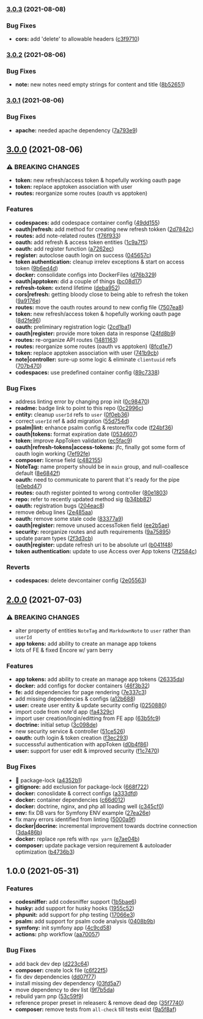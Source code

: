### [3.0.3](https://github.com/shmolf/noted-storage-symfony/compare/v3.0.2...v3.0.3) (2021-08-08)


### Bug Fixes

* **cors:** add 'delete' to allowable headers ([c3f9710](https://github.com/shmolf/noted-storage-symfony/commit/c3f9710f92314b4d030fb529b71af30346683fcd))

### [3.0.2](https://github.com/shmolf/noted-storage-symfony/compare/v3.0.1...v3.0.2) (2021-08-06)


### Bug Fixes

* **note:** new notes need empty strings for content and title ([8b52651](https://github.com/shmolf/noted-storage-symfony/commit/8b52651b1f471448f78318a38b15965d360158b1))

### [3.0.1](https://github.com/shmolf/noted-storage-symfony/compare/v3.0.0...v3.0.1) (2021-08-06)


### Bug Fixes

* **apache:** needed apache dependency ([7a793e9](https://github.com/shmolf/noted-storage-symfony/commit/7a793e9861438e41ce4805c7a8fa7f5e95d68960))

## [3.0.0](https://github.com/shmolf/noted-storage-symfony/compare/v2.0.0...v3.0.0) (2021-08-06)


### ⚠ BREAKING CHANGES

* **token:** new refresh/access token & hopefully working oauth page
* **token:** replace apptoken association with user
* **routes:** reorganize some routes (oauth vs apptoken)

### Features

* **codespaces:** add codespace container config ([49dd155](https://github.com/shmolf/noted-storage-symfony/commit/49dd155e04b8f166a0d7a121d6a6e86abeb6dd64))
* **oauth|refresh:** add method for creating new refresh tokken ([2d7842c](https://github.com/shmolf/noted-storage-symfony/commit/2d7842c084d264a7c94fe823e79bbaf8d98a0ac7))
* **routes:** add note-related routes ([f76f933](https://github.com/shmolf/noted-storage-symfony/commit/f76f93374b160fdb885181601d62399ebc596c62))
* **oauth:** add refresh & access token entities ([1c9a7f5](https://github.com/shmolf/noted-storage-symfony/commit/1c9a7f5d2d8f8e64e324776dd414702afaf8a3ce))
* **oauth:** add register function ([a7262ec](https://github.com/shmolf/noted-storage-symfony/commit/a7262ec7f799b1757f762671a23630bb54b62243))
* **register:** autoclose oauth login on success ([045657c](https://github.com/shmolf/noted-storage-symfony/commit/045657c034e6eafeeb5295213c0457c968c749b1))
* **token authentication:** cleanup irrelev exceptions & start on access token ([9b6ed4d](https://github.com/shmolf/noted-storage-symfony/commit/9b6ed4dbf5f3ce02aa763add0872596f3b319664))
* **docker:** consolidate configs into DockerFiles ([d76b329](https://github.com/shmolf/noted-storage-symfony/commit/d76b329cc04fd9a7ced9ecbc40614e355fff8447))
* **oauth|apptoken:** did a couple of things ([bc08d17](https://github.com/shmolf/noted-storage-symfony/commit/bc08d17dba3e1a80e2627974f4a13d2164766b44))
* **refresh-token:** extend lifetime ([deba952](https://github.com/shmolf/noted-storage-symfony/commit/deba952a5b1d482a7f4d76be61b7e57b7819c70e))
* **cors|refresh:** getting bloody close to being able to refresh the token ([9a9176e](https://github.com/shmolf/noted-storage-symfony/commit/9a9176e260092bd883cd21af6f9c399e167aea9e))
* **routes:** move the oauth routes around to new config file ([7507ea8](https://github.com/shmolf/noted-storage-symfony/commit/7507ea8197b50dffd55edb9501f0ccc4761e0d33))
* **token:** new refresh/access token & hopefully working oauth page ([8d2fe96](https://github.com/shmolf/noted-storage-symfony/commit/8d2fe960b68f21b7e47cae99cbe20190eb58c078))
* **oauth:** preliminary registration logic ([2cd1ba1](https://github.com/shmolf/noted-storage-symfony/commit/2cd1ba1c621fc6fe4ac2813d6dc3220b0482772e))
* **oauth|register:** provide more token data in response ([24fd8b9](https://github.com/shmolf/noted-storage-symfony/commit/24fd8b9544c7bc848c62ac21a03371dc99a13f5a))
* **routes:** re-organize API routes ([1481163](https://github.com/shmolf/noted-storage-symfony/commit/1481163e0fc0f9e771e1b71a92914bf4565817a5))
* **routes:** reorganize some routes (oauth vs apptoken) ([8fcd1e7](https://github.com/shmolf/noted-storage-symfony/commit/8fcd1e74568bb79fa36f309d9525d0881e56c799))
* **token:** replace apptoken association with user ([741b9cb](https://github.com/shmolf/noted-storage-symfony/commit/741b9cb7b984aa79531c17da99322edae37959be))
* **note|controller:** sure-up some logic & eliminate `clientuuid` refs ([707b470](https://github.com/shmolf/noted-storage-symfony/commit/707b4704e23a0c15429548d339a9476300156d4c))
* **codespaces:** use predefined container config ([89c7338](https://github.com/shmolf/noted-storage-symfony/commit/89c733800b85bc5bfc3e944d2c8d9bff66a5162c))


### Bug Fixes

* address linting error by changing prop init ([0c98470](https://github.com/shmolf/noted-storage-symfony/commit/0c9847081b224683b43a555b8abfe91730563f61))
* **readme:** badge link to point to this repo ([0c2996c](https://github.com/shmolf/noted-storage-symfony/commit/0c2996c37e99084faacb89f949f99c6ccbcbab2f))
* **entity:** cleanup `userId` refs to `user` ([0f0eb36](https://github.com/shmolf/noted-storage-symfony/commit/0f0eb360222a563796a496640f12a6d646e9d914))
* correct `userId` ref & add migration ([55d754d](https://github.com/shmolf/noted-storage-symfony/commit/55d754d2c0c650c081d2333d1ca6fd00ed40d50c))
* **psalm|lint:** enhance psalm config & restore/fix code ([f24bf36](https://github.com/shmolf/noted-storage-symfony/commit/f24bf36221bdf22330193d919641392e4d57ad63))
* **oauth|tokens:** format expiration date ([0534607](https://github.com/shmolf/noted-storage-symfony/commit/0534607c52c4341f909eacd800815ac579922c0e))
* **token:** improve AppToken validation ([ec5fac9](https://github.com/shmolf/noted-storage-symfony/commit/ec5fac9672c4263541c89009653ca8c2d2b5bb51))
* **oauth|refresh-tokens|access-tokens:** jfc, finally got some form of oauth login working ([7ef92fe](https://github.com/shmolf/noted-storage-symfony/commit/7ef92fefa77bd6db27ca40e8e56e38cddf2df53d))
* **composer:** license field ([c482155](https://github.com/shmolf/noted-storage-symfony/commit/c482155cd156e8e3d93a28b6e86dde2596bd74c9))
* **NoteTag:** name property should be in `main` group, and null-coallesce default ([8e6842f](https://github.com/shmolf/noted-storage-symfony/commit/8e6842f015171b44fea5110cf92ffda30983af86))
* **oauth:** need to communicate to parent that it's ready for the pipe ([e0ebd47](https://github.com/shmolf/noted-storage-symfony/commit/e0ebd474b15ff6d8bb617b21ffd7af57f221297c))
* **routes:** oauth register pointed to wrong controller ([80e1803](https://github.com/shmolf/noted-storage-symfony/commit/80e18034d1942439971de0f5ed21c8d7d752be63))
* **repo:** refer to recently updated method sig ([b34bb82](https://github.com/shmolf/noted-storage-symfony/commit/b34bb82b85660508d870223c2330b280b5646e88))
* **oauth:** registration bugs ([204eac8](https://github.com/shmolf/noted-storage-symfony/commit/204eac861ea92cbcaf14b17f4e5d745261a9b8c5))
* remove debug lines ([2e485aa](https://github.com/shmolf/noted-storage-symfony/commit/2e485aaffe0d23d1860de0c22851f0cd55836981))
* **oauth:** remove some stale code ([83377a9](https://github.com/shmolf/noted-storage-symfony/commit/83377a929c2d38da7143e423d583a58f4acfd267))
* **oauth|register:** remove unused accessToken field ([ee2b5ae](https://github.com/shmolf/noted-storage-symfony/commit/ee2b5ae722547518b966e6bff2bd891304a28878))
* **security:** reorganize routes and auth requirements ([9a75895](https://github.com/shmolf/noted-storage-symfony/commit/9a75895b01010ef66339f191ec6b4f3560588ca8))
* update param types ([2f3d3cb](https://github.com/shmolf/noted-storage-symfony/commit/2f3d3cbf26c95dea03ab3f160bea2e1d6decce30))
* **oauth|register:** update refresh uri to be absolute url ([b041f48](https://github.com/shmolf/noted-storage-symfony/commit/b041f48117f62a8458895f16a9e33dfe235ea657))
* **token authentication:** update to use Access over App tokens ([7f2584c](https://github.com/shmolf/noted-storage-symfony/commit/7f2584cdef96aa34595211551d02e4df6fa83524))


### Reverts

* **codespaces:** delete devcontainer config ([2e05563](https://github.com/shmolf/noted-storage-symfony/commit/2e05563ecd47ff1e4d4a5a61303c0fa82150a565))

## [2.0.0](https://github.com/shmolf/noted-storage-symfony/compare/v1.0.0...v2.0.0) (2021-07-03)


### ⚠ BREAKING CHANGES

* alter property of entities `NoteTag` and `MarkdownNote`
to `user` rather than `userId`
* **app tokens:** add ability to create an manage app tokens
* lots of FE & fixed Encore w/ yarn berry

### Features

* **app tokens:** add ability to create an manage app tokens ([26335da](https://github.com/shmolf/noted-storage-symfony/commit/26335da7805e5535e9130777355abbbd32112847))
* **docker:** add configs for docker containers ([46f3b32](https://github.com/shmolf/noted-storage-symfony/commit/46f3b32538f94eaca73221a124115f4b01a3d82f))
* **fe:** add dependencies for page rendering ([7e337c3](https://github.com/shmolf/noted-storage-symfony/commit/7e337c3068deec5972363b238b98cd014babd015))
* add missing dependencies & configs ([a12b688](https://github.com/shmolf/noted-storage-symfony/commit/a12b688d6e9c9287587cebfc4fcd86a2f71c998c))
* **user:** create user entity & update security config ([0250880](https://github.com/shmolf/noted-storage-symfony/commit/0250880749aa080e447dbd218c79bd3f1d19034d))
* import code from note'd app ([fa4329c](https://github.com/shmolf/noted-storage-symfony/commit/fa4329ce6d82aafbdef49751d80ee048d0072bb1))
* import user creation/login/editting from FE app ([63b5fc9](https://github.com/shmolf/noted-storage-symfony/commit/63b5fc9c361af37cfd19f531109d7957c1d1964a))
* **doctrine:** initial setup ([3c098de](https://github.com/shmolf/noted-storage-symfony/commit/3c098de0153bffd9914a77aa91b600a6219fc3b2))
* new security service & controller ([51ce526](https://github.com/shmolf/noted-storage-symfony/commit/51ce526af66e8bf434a29ce63d6bf9fec4ccb200))
* **oauth:** outh login & token creation ([f3ec293](https://github.com/shmolf/noted-storage-symfony/commit/f3ec29307ee65d20f9179a8b325a3f11b320ab78))
* successsful authentication with appToken ([d0b4f86](https://github.com/shmolf/noted-storage-symfony/commit/d0b4f86783ef55883db71675fd1004109fb183dc))
* **user:** support for user edit & improved security ([f1c7470](https://github.com/shmolf/noted-storage-symfony/commit/f1c7470f1ae494f49140c08c5c606aa04d1da76b))


### Bug Fixes

* 🔪 package-lock ([a4352b1](https://github.com/shmolf/noted-storage-symfony/commit/a4352b1ce78f4076ce3a235cef6ab23a60949227))
* **gitignore:** add exclusion for package-lock ([668f722](https://github.com/shmolf/noted-storage-symfony/commit/668f7227c0f6809fd7eac6d4ee4871b1923e4f19))
* **docker:** conoslidate & correct configs ([a333dfd](https://github.com/shmolf/noted-storage-symfony/commit/a333dfda9aff79851c80d2d3e41055830deca9fd))
* **docker:** container dependencies ([c66d012](https://github.com/shmolf/noted-storage-symfony/commit/c66d012dafec942e69c1bb3f2eb9686a8d6152e9))
* **docker:** doctrine, nginx, and php all loading well ([c345cf0](https://github.com/shmolf/noted-storage-symfony/commit/c345cf017881f613d9d08305ed8222d511046b01))
* **env:** fix DB vars for Symfony ENV example ([27ea26e](https://github.com/shmolf/noted-storage-symfony/commit/27ea26e29d80f853092d2269975abcd6a4a61dc1))
* fix many errors identified from linting ([5000a9f](https://github.com/shmolf/noted-storage-symfony/commit/5000a9f4cef3ff11e270168b263ccdd54daa5860))
* **docker|docrine:** incremental improvement towards doctrine connection ([3da486b](https://github.com/shmolf/noted-storage-symfony/commit/3da486b11130d577f61e2ae9771063fddd7fd385))
* **docker:** replace `npm` refs with `npx yarn` ([e7ae04b](https://github.com/shmolf/noted-storage-symfony/commit/e7ae04b859a44638031655736a6e5498fa81fc86))
* **composer:** update package version requirement & autoloader optimization ([b4736b3](https://github.com/shmolf/noted-storage-symfony/commit/b4736b306f6dcfb6974fe4a34106352378ddaec8))

## 1.0.0 (2021-05-31)


### Features

* **codesniffer:** add codesniffer support ([1b5bae6](https://github.com/shmolf/noted-storage-symfony/commit/1b5bae6ba13dd6580f2280a84e64f678efb563dc))
* **husky:** add support for husky hooks ([1955c52](https://github.com/shmolf/noted-storage-symfony/commit/1955c52940f0456082beffb256f76025bddeed27))
* **phpunit:** add support for php testing ([17066e3](https://github.com/shmolf/noted-storage-symfony/commit/17066e3df7dda401e79b8f7952c35117348ae5a9))
* **psalm:** add support for psalm code analysis ([0408b9b](https://github.com/shmolf/noted-storage-symfony/commit/0408b9b82ae710b7c3b1f0f17e4a55e1d0d19899))
* **symfony:** init symfony app ([4c9cd58](https://github.com/shmolf/noted-storage-symfony/commit/4c9cd58ed70e5d5f045afe234aee6a66d87fde88))
* **actions:** php workflow ([aa70057](https://github.com/shmolf/noted-storage-symfony/commit/aa700577aa7bbb2ceed0a333b846ee9ccefcff5b))


### Bug Fixes

* add back dev dep ([d223c64](https://github.com/shmolf/noted-storage-symfony/commit/d223c643375531714c884ea5f5668507f08bfcba))
* **composer:** create lock file ([c6f22f5](https://github.com/shmolf/noted-storage-symfony/commit/c6f22f5bb2fe9992078e8abc92bdd5f213fc19c6))
* fix dev dependencies ([dd07f77](https://github.com/shmolf/noted-storage-symfony/commit/dd07f77a958a6869e4943e92f311ffd8a42fcbfc))
* install missing dev dependency ([03fd5a7](https://github.com/shmolf/noted-storage-symfony/commit/03fd5a73898a656ef3efad679a2cb0019e011979))
* move dependency to dev list ([9f7b5da](https://github.com/shmolf/noted-storage-symfony/commit/9f7b5da5da823a9fc0212c7b438ce0bd86a73437))
* rebuild yarn pnp ([53c59f9](https://github.com/shmolf/noted-storage-symfony/commit/53c59f98a6699dc82c2d16a54a704e82cb592bb2))
* reference proper preset in releaserc & remove dead dep ([35f7740](https://github.com/shmolf/noted-storage-symfony/commit/35f7740f1972ba6ad8d683f727fdc62cca758c69))
* **composer:** remove tests from `all-check` till tests exist ([9a5f8af](https://github.com/shmolf/noted-storage-symfony/commit/9a5f8af1ad7705a30bdbbd7184e06cc40ae54c6b))
